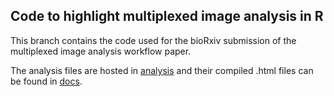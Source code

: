 ## Code to highlight multiplexed image analysis in R

This branch contains the code used for the bioRxiv submission of the
multiplexed image analysis workflow paper.

The analysis files are hosted in [analysis](analysis) and their compiled .html files
can be found in [docs](docs).